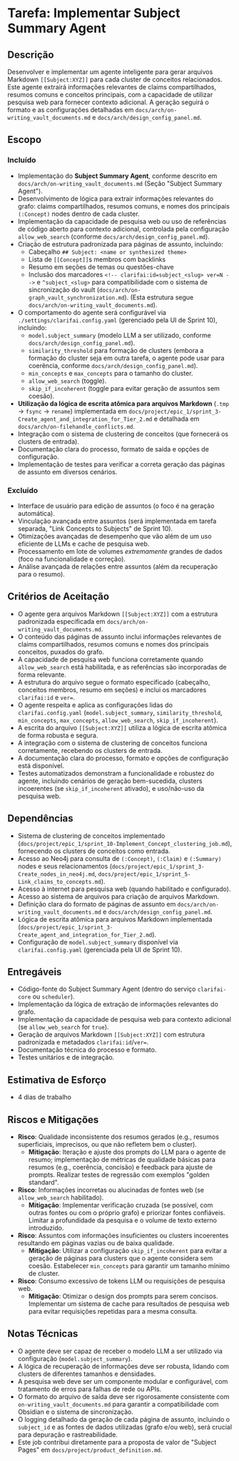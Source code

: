 # Tarefa: Implementar Subject Summary Agent

## Descrição
Desenvolver e implementar um agente inteligente para gerar arquivos Markdown `[[Subject:XYZ]]` para cada cluster de conceitos relacionados. Este agente extrairá informações relevantes de claims compartilhados, resumos comuns e conceitos principais, com a capacidade de utilizar pesquisa web para fornecer contexto adicional. A geração seguirá o formato e as configurações detalhadas em `docs/arch/on-writing_vault_documents.md` e `docs/arch/design_config_panel.md`.

## Escopo

### Incluído
- Implementação do **Subject Summary Agent**, conforme descrito em `docs/arch/on-writing_vault_documents.md` (Seção "Subject Summary Agent").
- Desenvolvimento de lógica para extrair informações relevantes do grafo: claims compartilhados, resumos comuns, e nomes dos principais `(:Concept)` nodes dentro de cada cluster.
- Implementação da capacidade de pesquisa web ou uso de referências de código aberto para contexto adicional, controlada pela configuração `allow_web_search` (conforme `docs/arch/design_config_panel.md`).
- Criação de estrutura padronizada para páginas de assunto, incluindo:
  - Cabeçalho `## Subject: <name or synthesized theme>`
  - Lista de `[[Concept]]`s membros com backlinks
  - Resumo em seções de temas ou questões-chave
  - Inclusão dos marcadores `<!-- clarifai:id=subject_<slug> ver=N -->` e `^subject_<slug>` para compatibilidade com o sistema de sincronização do vault (`docs/arch/on-graph_vault_synchronization.md`).
  (Esta estrutura segue `docs/arch/on-writing_vault_documents.md`).
- O comportamento do agente será configurável via `./settings/clarifai.config.yaml` (gerenciado pela UI de Sprint 10), incluindo:
  - `model.subject_summary` (modelo LLM a ser utilizado, conforme `docs/arch/design_config_panel.md`).
  - `similarity_threshold` para formação de clusters (embora a formação do cluster seja em outra tarefa, o agente pode usar para coerência, conforme `docs/arch/design_config_panel.md`).
  - `min_concepts` e `max_concepts` para o tamanho do cluster.
  - `allow_web_search` (toggle).
  - `skip_if_incoherent` (toggle para evitar geração de assuntos sem coesão).
- **Utilização da lógica de escrita atômica para arquivos Markdown** (`.tmp` → `fsync` → `rename`) implementada em `docs/project/epic_1/sprint_3-Create_agent_and_integration_for_Tier_2.md` e detalhada em `docs/arch/on-filehandle_conflicts.md`.
- Integração com o sistema de clustering de conceitos (que fornecerá os clusters de entrada).
- Documentação clara do processo, formato de saída e opções de configuração.
- Implementação de testes para verificar a correta geração das páginas de assunto em diversos cenários.

### Excluído
- Interface de usuário para edição de assuntos (o foco é na geração automática).
- Vinculação avançada entre assuntos (será implementada em tarefa separada, "Link Concepts to Subjects" de Sprint 10).
- Otimizações avançadas de desempenho que vão além de um uso eficiente de LLMs e cache de pesquisa web.
- Processamento em lote de volumes *extremamente* grandes de dados (foco na funcionalidade e correção).
- Análise avançada de relações entre assuntos (além da recuperação para o resumo).

## Critérios de Aceitação
- O agente gera arquivos Markdown `[[Subject:XYZ]]` com a estrutura padronizada especificada em `docs/arch/on-writing_vault_documents.md`.
- O conteúdo das páginas de assunto inclui informações relevantes de claims compartilhados, resumos comuns e nomes dos principais conceitos, puxados do grafo.
- A capacidade de pesquisa web funciona corretamente quando `allow_web_search` está habilitada, e as referências são incorporadas de forma relevante.
- A estrutura do arquivo segue o formato especificado (cabeçalho, conceitos membros, resumo em seções) e inclui os marcadores `clarifai:id` e `ver=`.
- O agente respeita e aplica as configurações lidas do `clarifai.config.yaml` (`model.subject_summary`, `similarity_threshold`, `min_concepts`, `max_concepts`, `allow_web_search`, `skip_if_incoherent`).
- A escrita do arquivo `[[Subject:XYZ]]` utiliza a lógica de escrita atômica de forma robusta e segura.
- A integração com o sistema de clustering de conceitos funciona corretamente, recebendo os clusters de entrada.
- A documentação clara do processo, formato e opções de configuração está disponível.
- Testes automatizados demonstram a funcionalidade e robustez do agente, incluindo cenários de geração bem-sucedida, clusters incoerentes (se `skip_if_incoherent` ativado), e uso/não-uso da pesquisa web.

## Dependências
- Sistema de clustering de conceitos implementado (`docs/project/epic_1/sprint_10-Implement_Concept_clustering_job.md`), fornecendo os clusters de conceitos como entrada.
- Acesso ao Neo4j para consulta de `(:Concept)`, `(:Claim)` e `(:Summary)` nodes e seus relacionamentos (`docs/project/epic_1/sprint_3-Create_nodes_in_neo4j.md`, `docs/project/epic_1/sprint_5-Link_claims_to_concepts.md`).
- Acesso à internet para pesquisa web (quando habilitado e configurado).
- Acesso ao sistema de arquivos para criação de arquivos Markdown.
- Definição clara do formato de páginas de assunto em `docs/arch/on-writing_vault_documents.md` e `docs/arch/design_config_panel.md`.
- Lógica de escrita atômica para arquivos Markdown implementada (`docs/project/epic_1/sprint_3-Create_agent_and_integration_for_Tier_2.md`).
- Configuração de `model.subject_summary` disponível via `clarifai.config.yaml` (gerenciada pela UI de Sprint 10).

## Entregáveis
- Código-fonte do Subject Summary Agent (dentro do serviço `clarifai-core` ou `scheduler`).
- Implementação da lógica de extração de informações relevantes do grafo.
- Implementação da capacidade de pesquisa web para contexto adicional (se `allow_web_search` for `true`).
- Geração de arquivos Markdown `[[Subject:XYZ]]` com estrutura padronizada e metadados `clarifai:id`/`ver=`.
- Documentação técnica do processo e formato.
- Testes unitários e de integração.

## Estimativa de Esforço
- 4 dias de trabalho

## Riscos e Mitigações
- **Risco**: Qualidade inconsistente dos resumos gerados (e.g., resumos superficiais, imprecisos, ou que não refletem bem o cluster).
  - **Mitigação**: Iteração e ajuste dos prompts do LLM para o agente de resumo; implementação de métricas de qualidade básicas para resumos (e.g., coerência, concisão) e feedback para ajuste de prompts. Realizar testes de regressão com exemplos "golden standard".
- **Risco**: Informações incorretas ou alucinadas de fontes web (se `allow_web_search` habilitado).
  - **Mitigação**: Implementar verificação cruzada (se possível, com outras fontes ou com o próprio grafo) e priorizar fontes confiáveis. Limitar a profundidade da pesquisa e o volume de texto externo introduzido.
- **Risco**: Assuntos com informações insuficientes ou clusters incoerentes resultando em páginas vazias ou de baixa qualidade.
  - **Mitigação**: Utilizar a configuração `skip_if_incoherent` para evitar a geração de páginas para clusters que o agente considera sem coesão. Estabelecer `min_concepts` para garantir um tamanho mínimo de cluster.
- **Risco**: Consumo excessivo de tokens LLM ou requisições de pesquisa web.
  - **Mitigação**: Otimizar o design dos prompts para serem concisos. Implementar um sistema de cache para resultados de pesquisa web para evitar requisições repetidas para a mesma consulta.

## Notas Técnicas
- O agente deve ser capaz de receber o modelo LLM a ser utilizado via configuração (`model.subject_summary`).
- A lógica de recuperação de informações deve ser robusta, lidando com clusters de diferentes tamanhos e densidades.
- A pesquisa web deve ser um componente modular e configurável, com tratamento de erros para falhas de rede ou APIs.
- O formato do arquivo de saída deve ser rigorosamente consistente com `on-writing_vault_documents.md` para garantir a compatibilidade com Obsidian e o sistema de sincronização.
- O logging detalhado da geração de cada página de assunto, incluindo o `subject_id` e as fontes de dados utilizadas (grafo e/ou web), será crucial para depuração e rastreabilidade.
- Este job contribui diretamente para a proposta de valor de "Subject Pages" em `docs/project/product_definition.md`.
